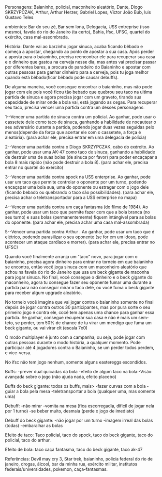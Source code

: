 






Personagens: Baianinho, policial, maconheiro aleatório, Dante, Diogo SKRZYPCZAK, Arthur, Arthur Herzer, Gabriel Lopes, Victor João Bub, luis Gustavo Teles

ambientes: Bar do seu zé, Bar sem lona, Delegacia, USS entreprise (isso mesmo), favela do rio do Janeiro (ta certo), Bahia, Ifsc, UFSC, quartel do exército, casa mal-assombrada.

História: Dante vai ao barzinho jogar sinuca, acaba ficando bêbado e começa a apostar, chegando ao ponto de apostar a sua casa. Após perder a aposta para o baianinho, precisa reencontrar ele para recuperar sua casa e o dinheiro que gastou na cerveja nesse dia, mas antes vai precisar passar por diferentes bares, a procura do paradeiro do Baianinho e apostar com outras pessoas para ganhar dinheiro para a cerveja, pois tu joga melhor quando está bêbado(ficar bêbado pode causar debuffs).

De alguma maneira, você consegue encontrar o baianinho, mas não pode jogar com ele pois você ficou tão bebado que quebrou seu taco na ultima partida de sinuca e agora precisa jogar com um graveto, tirando sua capacidade de mirar onde a bola vai, está jogando as cegas. Para recuperar seu taco, precisa vencer uma partida contra um desses personagens:


1--Vencer uma partida de sinuca contra um policial. Ao ganhar, pode usar o cassetete dele  como taco de sinuca, ganhando a habilidade de nocautear o seu adversário durante a partida, podendo jogar duas vezes seguidas pelo menos(depende da força que acertar ele com o cassetete, a força é aleatória). (para achar ele, precisa entrar em uma delegacia de polícia)

2--Vencer uma partida contra o Diogo SKRZYPCZAK, cabo do exército. Ao ganhar, pode usar uma AK-47 como taco de sinuca, ganhando a habilidade de destruir uma de suas bolas (de sinuca por favor) para poder encaçapar a bola 8 mais rápido (não pode destruir a bola 8). (para achar ele, precisa entrar no quartel do exército)

3--Vencer uma partida contra spock na USS enterprise. Ao ganhar, pode usar um taco que permite controlar o oponente por um turno, podendo encaçapar uma bola sua, uma do oponente ou estragar com o jogo dele (ficando bebado ou quebrando o taco são possibilidades). (para achar ele, precisa achar o teletransportador para a USS enterprise no mapa)

4--Vencer uma partida contra um caça fantasma (do filme de 1984). Ao ganhar, pode usar um taco que permite fazer com que a bola branca (no seu turno) e suas bolas (permanentemente) fiquem intángivel para as bolas do oponente. (para achar ele, precisa achar uma casa mal-assombrada)

5--Vencer uma partida contra Arthur . Ao ganhar, pode usar um taco que é elétrico, podendo parasilizar o seu oponente (se for em um idoso, pode acontecer um ataque cardíaco e morrer). (para achar ele, precisa entrar no UFSC)

Quando você finalmente arranja um "taco" novo, para jogar com o baianinho, precisa agora dinheiro para entrar no torneio em que baianinho se encontra, então você joga sinuca com um maconheiro aleatório que achou na favela do rio do Janeiro que usa um beck gigante de maconha para jogar sinuca. No final, você consegue o dinheiro e o beck gigante do maconheiro, agora tu consegue fazer seu oponente fumar uma durante a partida para não conseguir mirar o taco dele, ou você fuma o beck gigante para receber algum upgrade aleatório.

No torneio você imagina que vai jogar contra o baianinho somente no final depois de jogar contra outros 30 participantes, mas por pura sorte o seu primeiro jogo é contra ele,
cocê tem apenas uma chance para ganhar essa partida. Se ganhar, consegue recuperar sua casa e não é mais um sem-teto, se perder, tem 50% de chance de tu virar um mendigo que fuma um beck gigante, ou vai virar clt (escala 7x0)

O modo multiplayer é junto com a campanha, ou seja, pode jogar com outras pessoas durante o modo história, a qualquer momento.
Pode participar até 4 jogadores contra o Baianinho, se um perder todos perdem, e vice-versa.

No ifsc não tem jogo nenhum, somente alguns eastereggs escondidos. 

Buffs: 
-prever dual quicadas da bola
-efeito de algum taco na bola 
-Visão avançada sobre o jogo (não ajuda nada, efeito placebo)

Buffs do beck gigante: todos os buffs, mais>
-fazer curvas com a bola
-guiar a bola pela mesa
-teletransportar a bola (qualquer uma, mas somente uma)

Debuff:
-não mirar 
-vomita na mesa (fica escorregadia, díficil de jogar nela por 1 turno)
-se beber muito, desmaia (perde o jogo de imediato)

Debuff do beck gigante:
-não jogar por um turno
-imagem irreal das bolas (todas)
-embaralhar as bolas

Efeito de taco:
Taco policial, taco do spock, taco do beck gigante, taco do policial, taco do arthur.

Efeito de bola:
taco caça fantasma, taco do beck gigante, taco ak-47

Referências: Devil may cry 3, Star trek, baianinho, policía federal do rio de janeiro, drogas, álcool, bar da minha rua, exército militar, institutos federais/universidades, pokemon, caça-fantasmas.
